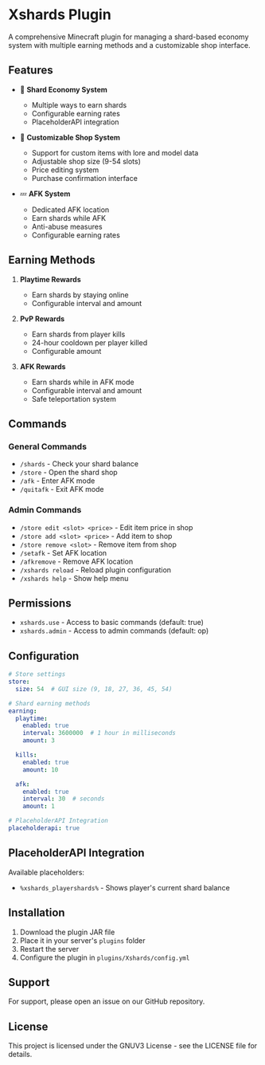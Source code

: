 # Xshards Plugin

A comprehensive Minecraft plugin for managing a shard-based economy system with multiple earning methods and a customizable shop interface.

## Features

- 💎 **Shard Economy System**
  - Multiple ways to earn shards
  - Configurable earning rates
  - PlaceholderAPI integration

- 🏪 **Customizable Shop System**
  - Support for custom items with lore and model data
  - Adjustable shop size (9-54 slots)
  - Price editing system
  - Purchase confirmation interface

- 💤 **AFK System**
  - Dedicated AFK location
  - Earn shards while AFK
  - Anti-abuse measures
  - Configurable earning rates

## Earning Methods

1. **Playtime Rewards**
   - Earn shards by staying online
   - Configurable interval and amount

2. **PvP Rewards**
   - Earn shards from player kills
   - 24-hour cooldown per player killed
   - Configurable amount

3. **AFK Rewards**
   - Earn shards while in AFK mode
   - Configurable interval and amount
   - Safe teleportation system

## Commands

### General Commands
- `/shards` - Check your shard balance
- `/store` - Open the shard shop
- `/afk` - Enter AFK mode
- `/quitafk` - Exit AFK mode

### Admin Commands
- `/store edit <slot> <price>` - Edit item price in shop
- `/store add <slot> <price>` - Add item to shop
- `/store remove <slot>` - Remove item from shop
- `/setafk` - Set AFK location
- `/afkremove` - Remove AFK location
- `/xshards reload` - Reload plugin configuration
- `/xshards help` - Show help menu

## Permissions

- `xshards.use` - Access to basic commands (default: true)
- `xshards.admin` - Access to admin commands (default: op)

## Configuration

```yaml
# Store settings
store:
  size: 54  # GUI size (9, 18, 27, 36, 45, 54)

# Shard earning methods
earning:
  playtime:
    enabled: true
    interval: 3600000  # 1 hour in milliseconds
    amount: 3

  kills:
    enabled: true
    amount: 10

  afk:
    enabled: true
    interval: 30  # seconds
    amount: 1

# PlaceholderAPI Integration
placeholderapi: true
```

## PlaceholderAPI Integration

Available placeholders:
- `%xshards_playershards%` - Shows player's current shard balance

## Installation

1. Download the plugin JAR file
2. Place it in your server's `plugins` folder
3. Restart the server
4. Configure the plugin in `plugins/Xshards/config.yml`

## Support

For support, please open an issue on our GitHub repository.

## License

This project is licensed under the GNUV3 License - see the LICENSE file for details.